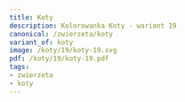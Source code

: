 ```yaml
---
title: Koty
description: Kolorowanka Koty - wariant 19
canonical: /zwierzeta/koty
variant_of: koty
image: /koty/19/koty-19.svg
pdf: /koty/19/koty-19.pdf
tags:
- zwierzeta
- koty
---
```

